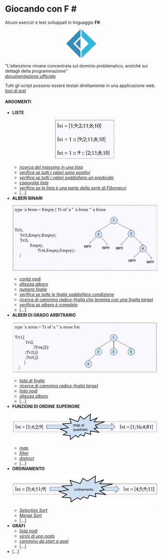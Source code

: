 # Giocando con F \#
Alcuni esercizi e test sviluppati in linguaggio **F#**.

<div align="center">
  <img src="https://github.com/mariocuomo/giocandoconFSharp/blob/main/imgs/F_Sharp_logo.svg" width="100">
</div>

"L'attenzione rimane concentrata sul dominio problematico, anziché sui dettagli della programmazione"<br>
[_documentazione ufficiale_](https://docs.microsoft.com/en-us/dotnet/fsharp/what-is-fsharp)

Tutti gli script possono essere testati direttamente in una applicazione web.<br>
[_tool di test_](https://try.fsharp.org/)


#### ARGOMENTI
 
- **LISTE**
   <br><p align="center"><img src="https://github.com/mariocuomo/giocandoconFSharp/blob/main/imgs/lst.jpg" width="200"></p>
  - [_ricerca del massimo in una lista_](https://github.com/mariocuomo/giocandoconFSharp/blob/main/liste/massimoLista.fs)
  - [_verifica se tutti i valori sono positivi_](https://github.com/mariocuomo/giocandoconFSharp/blob/main/liste/verificaSeTuttiPositiviLista.fs)
  - [_verifica se tutti i valori soddisfano un predicato_](https://github.com/mariocuomo/giocandoconFSharp/blob/main/liste/verificaSeTuttiSoddisfanoPredicato.fs)
  - [_capovolgi lista_](https://github.com/mariocuomo/giocandoconFSharp/blob/main/liste/capovolgiLista.fs)
  - [_verifica se la lista è una parte della serie di Fibonacci_](https://github.com/mariocuomo/giocandoconFSharp/blob/main/liste/listaFibonacci.fs)
  - [...]
- **ALBERI BINARI**
   <br><p align="center"><img src="https://github.com/mariocuomo/giocandoconFSharp/blob/main/imgs/alberiBinari.jpg" width="500"></p>
  - [_conta nodi_](https://github.com/mariocuomo/giocandoconFSharp/blob/main/alberiBinari/contaNodi.fs)
  - [_altezza albero_](https://github.com/mariocuomo/giocandoconFSharp/blob/main/alberiBinari/altezzaAlbero.fs)
  - [_numero foglie_](https://github.com/mariocuomo/giocandoconFSharp/blob/main/alberiBinari/numeroFoglie.fs)
  - [_verifica se tutte le foglie soddisfano condizione_](https://github.com/mariocuomo/giocandoconFSharp/blob/main/alberiBinari/verificaCondizioneSuFoglie.fs)
  - [_ricerca di cammino radice-foglia che termina con una foglia target_](https://github.com/mariocuomo/giocandoconFSharp/blob/main/alberiBinari/camminoradicefogliatarget.fs)
  - [_verifica se albero è completo_](https://github.com/mariocuomo/giocandoconFSharp/blob/main/alberiBinari/verificaCompletezza.fs)
  - [...]
- **ALBERI DI GRADO ARBITRARIO**
   <br><p align="center"><img src="https://github.com/mariocuomo/giocandoconFSharp/blob/main/imgs/alberiNari.jpg" width="520"></p>
  - [_lista di foglie_](https://github.com/mariocuomo/giocandoconFSharp/blob/main/alberiGradoArbitrario/listaFoglie.fs)
  - [_ricerca di cammino radice-foglia target_](https://github.com/mariocuomo/giocandoconFSharp/blob/main/alberiGradoArbitrario/camminoRadiceFogliaTarget.fs)
  - [_lista nodi_](https://github.com/mariocuomo/giocandoconFSharp/blob/main/alberiGradoArbitrario/listaNodi.fs)
  - [_altezza albero_](https://github.com/mariocuomo/giocandoconFSharp/blob/main/alberiGradoArbitrario/altezzaAlbero.fs)
  - [...]
- **FUNZIONI DI ORDINE SUPERIORE**
   <br><p align="center"><img src="https://github.com/mariocuomo/giocandoconFSharp/blob/main/imgs/map.jpg" width="520"></p>
  - [_map_](https://github.com/mariocuomo/giocandoconFSharp/blob/main/funzioniDiOrdineSuperiore/map.fs)
  - [_filter_](https://github.com/mariocuomo/giocandoconFSharp/blob/main/funzioniDiOrdineSuperiore/filter.fs)
  - [_distinct_](https://github.com/mariocuomo/giocandoconFSharp/blob/main/funzioniDiOrdineSuperiore/distinct.fs)
  - [...]
- **ORDINAMENTO**
   <br><p align="center"><img src="https://github.com/mariocuomo/giocandoconFSharp/blob/main/imgs/ordinamento.jpg" width="520"></p>
  - [_Selection Sort_](https://github.com/mariocuomo/giocandoconFSharp/blob/main/ordinamento/selectionSort.fs)
  - [_Merge Sort_](https://github.com/mariocuomo/giocandoconFSharp/blob/main/ordinamento/mergeSort.fs)
  - [...]
- **GRAFI**
  - [_lista nodi_](https://github.com/mariocuomo/giocandoconFSharp/blob/main/grafi/listaNodi.fs)
  - [_vicini di uno nodo_](https://github.com/mariocuomo/giocandoconFSharp/blob/main/grafi/vicini.fs)
  - [_cammino da start a goal_](https://github.com/mariocuomo/giocandoconFSharp/blob/main/grafi/cercacammino.fs)
  - [...]
- [...]
